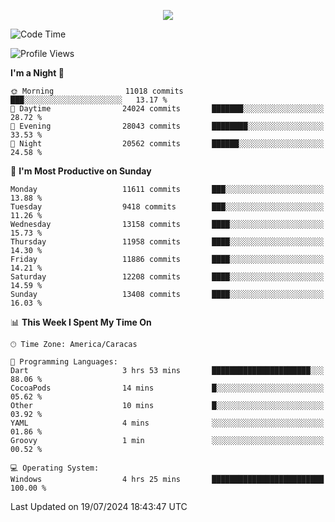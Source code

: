 <p align="center">
  <a href="http://www.github.com/thevacs">
    <img src="https://github-readme-streak-stats.herokuapp.com/?user=thevacs&stroke=ffffff&background=1c1917&ring=0891b2&fire=0891b2&currStreakNum=ffffff&currStreakLabel=0891b2&sideNums=ffffff&sideLabels=ffffff&dates=ffffff&hide_border=true" />
  </a>
</p>

<!--START_SECTION:waka-->
![Code Time](http://img.shields.io/badge/Code%20Time-2%2C607%20hrs%2059%20mins-blue)

![Profile Views](http://img.shields.io/badge/Profile%20Views-9-blue)

**I'm a Night 🦉** 

```text
🌞 Morning                11018 commits       ███░░░░░░░░░░░░░░░░░░░░░░   13.17 % 
🌆 Daytime                24024 commits       ███████░░░░░░░░░░░░░░░░░░   28.72 % 
🌃 Evening                28043 commits       ████████░░░░░░░░░░░░░░░░░   33.53 % 
🌙 Night                  20562 commits       ██████░░░░░░░░░░░░░░░░░░░   24.58 % 
```
📅 **I'm Most Productive on Sunday** 

```text
Monday                   11611 commits       ███░░░░░░░░░░░░░░░░░░░░░░   13.88 % 
Tuesday                  9418 commits        ███░░░░░░░░░░░░░░░░░░░░░░   11.26 % 
Wednesday                13158 commits       ████░░░░░░░░░░░░░░░░░░░░░   15.73 % 
Thursday                 11958 commits       ████░░░░░░░░░░░░░░░░░░░░░   14.30 % 
Friday                   11886 commits       ████░░░░░░░░░░░░░░░░░░░░░   14.21 % 
Saturday                 12208 commits       ████░░░░░░░░░░░░░░░░░░░░░   14.59 % 
Sunday                   13408 commits       ████░░░░░░░░░░░░░░░░░░░░░   16.03 % 
```


📊 **This Week I Spent My Time On** 

```text
🕑︎ Time Zone: America/Caracas

💬 Programming Languages: 
Dart                     3 hrs 53 mins       ██████████████████████░░░   88.06 % 
CocoaPods                14 mins             █░░░░░░░░░░░░░░░░░░░░░░░░   05.62 % 
Other                    10 mins             █░░░░░░░░░░░░░░░░░░░░░░░░   03.92 % 
YAML                     4 mins              ░░░░░░░░░░░░░░░░░░░░░░░░░   01.86 % 
Groovy                   1 min               ░░░░░░░░░░░░░░░░░░░░░░░░░   00.52 % 

💻 Operating System: 
Windows                  4 hrs 25 mins       █████████████████████████   100.00 % 
```


 Last Updated on 19/07/2024 18:43:47 UTC
<!--END_SECTION:waka-->
